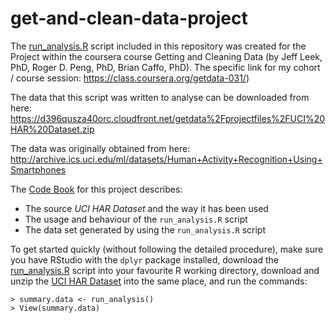 # get-and-clean-data-project

The [run_analysis.R](https://github.com/raroney/get-and-clean-data-project/blob/master/run_analysis.R) script included in this repository was created for the Project within the coursera course Getting and Cleaning Data (by Jeff Leek, PhD, Roger D. Peng, PhD, Brian Caffo, PhD). The specific link for my cohort / course session: https://class.coursera.org/getdata-031/)

The data that this script was written to analyse can be downloaded from here:
https://d396qusza40orc.cloudfront.net/getdata%2Fprojectfiles%2FUCI%20HAR%20Dataset.zip 

The data was originally obtained from here:
http://archive.ics.uci.edu/ml/datasets/Human+Activity+Recognition+Using+Smartphones 

The [Code Book](https://github.com/raroney/get-and-clean-data-project/blob/master/CodeBook.md) for this project describes:

* The source _UCI HAR Dataset_ and the way it has been used
* The usage and behaviour of the `run_analysis.R` script 
* The data set generated by using the `run_analysis.R` script

To get started quickly (without following the detailed procedure), make sure you have RStudio with the `dplyr` package installed, download the [run_analysis.R](https://github.com/raroney/get-and-clean-data-project/blob/master/run_analysis.R) script into your favourite R working directory, download and unzip the [UCI HAR Dataset](https://d396qusza40orc.cloudfront.net/getdata%2Fprojectfiles%2FUCI%20HAR%20Dataset.zip) into the same place, and run the commands:

```
> summary.data <- run_analysis()
> View(summary.data)
```


